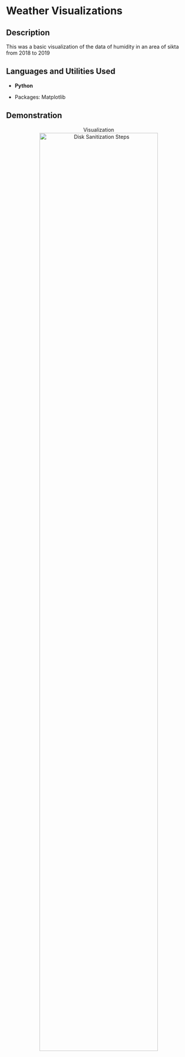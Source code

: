 <h1>Weather Visualizations</h1>


<h2>Description</h2>
This was a basic visualization of the data of humidity in an area of sikta from 2018 to 2019 


<h2>Languages and Utilities Used</h2>

- <b>Python</b>
- <p>Packages: Matplotlib</p>


<h2>Demonstration</h2>

<p align="center">
Visualization <br/>
<img src="https://i.imgur.com/32RCO7e.png" height="80%" width="80%" alt="Disk Sanitization Steps"/>
<br />
<br />
<br />
<br />
</p>

<!--
 ```diff
- text in red
+ text in green
! text in orange
# text in gray
